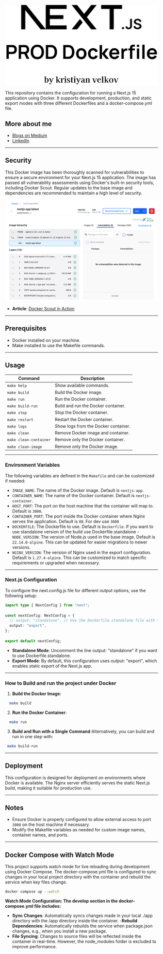 <div align="center">
  <img src="./public/next.svg" alt="Next.js Prod Dockerfile Logo" />
</div>

This repository contains the configuration for running a Next.js 15 application using Docker. It supports development, production, and static export modes with three different Dockerfiles and a docker-compose.yml file.

## More about me

- [Blogs on Medium](https://medium.com/@kristiyanvelkov)
- [LinkedIn](https://www.linkedin.com/in/kristiyan-velkov-763130b3/)

---

## Security

This Docker image has been thoroughly scanned for vulnerabilities to ensure a secure environment for your Next.js 15 application. The image has passed all vulnerability assessments using Docker's built-in security tools, including Docker Scout. Regular updates to the base image and dependencies are recommended to maintain a high level of security.

<div align="center">
  <img src="./public/docker-scout.png" alt="Docker Scout check" />
</div>

- **Article**: [Docker Scout in Action](https://levelup.gitconnected.com/docker-scout-in-action-63e7c812532a?sk=120903755538c5065585d458d5e1eaa8)

---

## Prerequisites

- Docker installed on your machine.
- Make installed to use the Makefile commands.

---

## Usage

| Command                | Description                          |
| ---------------------- | ------------------------------------ |
| `make help`            | Show available commands.             |
| `make build`           | Build the Docker image.              |
| `make run`             | Run the Docker container.            |
| `make build-run`       | Build and run the Docker container.  |
| `make stop`            | Stop the Docker container.           |
| `make restart`         | Restart the Docker container.        |
| `make logs`            | Show logs from the Docker container. |
| `make clean`           | Remove Docker image and container.   |
| `make clean-container` | Remove only the Docker container.    |
| `make clean-image`     | Remove only the Docker image.        |

---

### Environment Variables

The following variables are defined in the `Makefile` and can be customized if needed:

- `IMAGE_NAME`: The name of the Docker image. Default is `nextjs-app`.
- `CONTAINER_NAME`: The name of the Docker container. Default is `nextjs-container`.
- `HOST_PORT`: The port on the host machine that the container will map to. Default is `3000`.
- `CONTAINER_PORT`: The port inside the Docker container where Nginx serves the application. Default is `80`. For dev use `3000`
- `DOCKERFILE`: The Dockerfile to use. Default is `Dockerfile`. If you want to use standalone version of the build use Dockerfile.standalone -`NODE_VERSION`: The version of Node.js used in the base image. Default is `22.14.0-alpine`. This can be updated for easier migrations to newer versions.
- `NGINX_VERSION`: The version of Nginx used in the export configuration. Default is `1.27.4-alpine`. This can be customized to match specific requirements or upgraded when necessary.

---

### Next.js Configuration

To configure the next.config.js file for different output options, use the following setup:

```typescript
import type { NextConfig } from "next";

const nextConfig: NextConfig = {
  // output: "standalone", // Use the Dockerfile.standalone file with this option
  output: "export",
};

export default nextConfig;
```

- **Standalone Mode**: Uncomment the line output: "standalone" if you want to use Dockerfile.standalone.
- **Export Mode**: By default, this configuration uses output: "export", which enables static export of the Next.js app.

---

### How to Build and run the project under Docker

1. **Build the Docker Image**:

```bash
  make build
```

2.  **Run the Docker Container**:

```bash
  make run
```

3. **Build and Run with a Single Command**
   Alternatively, you can build and run in one step with:

```bash
 make build-run
```

---

## Deployment

This configuration is designed for deployment on environments where Docker is available. The Nginx server efficiently serves the static Next.js build, making it suitable for production use.

---

## Notes

- Ensure Docker is properly configured to allow external access to port `3000` on the host machine if necessary.
- Modify the Makefile variables as needed for custom image names, container names, and ports.

---

## Docker Compose with Watch Mode

This project supports watch mode for live reloading during development using Docker Compose. The docker-compose.yml file is configured to sync changes in your local project directory with the container and rebuild the service when key files change.

```bash
docker compose up --watch
```

**Watch Mode Configuration: The develop section in the docker-compose.yml file includes:**

- **Sync Changes**: Automatically syncs changes made in your local ./app directory with the /app directory inside the container. -**Rebuild Dependencies**: Automatically rebuilds the service when package.json changes, e.g., when you install a new package.
- **File Syncing**: Changes to source files will be reflected inside the container in real-time. However, the node_modules folder is excluded to improve performance.

